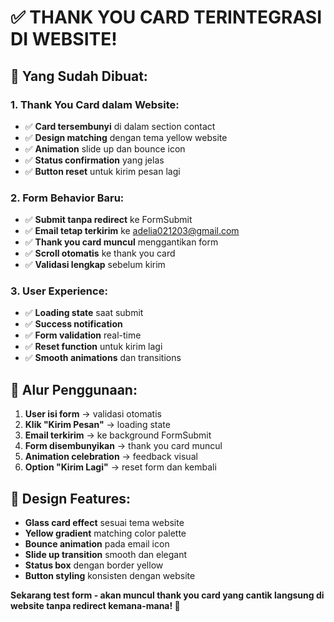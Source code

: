 # ✅ THANK YOU CARD TERINTEGRASI DI WEBSITE!

## 🎯 **Yang Sudah Dibuat:**

### **1. Thank You Card dalam Website:**
- ✅ **Card tersembunyi** di dalam section contact
- ✅ **Design matching** dengan tema yellow website
- ✅ **Animation** slide up dan bounce icon
- ✅ **Status confirmation** yang jelas
- ✅ **Button reset** untuk kirim pesan lagi

### **2. Form Behavior Baru:**
- ✅ **Submit tanpa redirect** ke FormSubmit
- ✅ **Email tetap terkirim** ke adelia021203@gmail.com
- ✅ **Thank you card muncul** menggantikan form
- ✅ **Scroll otomatis** ke thank you card
- ✅ **Validasi lengkap** sebelum kirim

### **3. User Experience:**
- ✅ **Loading state** saat submit
- ✅ **Success notification** 
- ✅ **Form validation** real-time
- ✅ **Reset function** untuk kirim lagi
- ✅ **Smooth animations** dan transitions

## 🚀 **Alur Penggunaan:**

1. **User isi form** → validasi otomatis
2. **Klik "Kirim Pesan"** → loading state
3. **Email terkirim** → ke background FormSubmit
4. **Form disembunyikan** → thank you card muncul
5. **Animation celebration** → feedback visual
6. **Option "Kirim Lagi"** → reset form dan kembali

## 🎨 **Design Features:**

- **Glass card effect** sesuai tema website
- **Yellow gradient** matching color palette
- **Bounce animation** pada email icon
- **Slide up transition** smooth dan elegant
- **Status box** dengan border yellow
- **Button styling** konsisten dengan website

**Sekarang test form - akan muncul thank you card yang cantik langsung di website tanpa redirect kemana-mana! 🎉**
